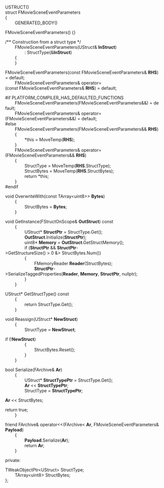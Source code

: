 USTRUCT()  
struct FMovieSceneEventParameters  
{  
        GENERATED_BODY()

FMovieSceneEventParameters() {}

/\*\* Construction from a struct type \*/  
        FMovieSceneEventParameters(UStruct& **InStruct**)  
                : StructType(&**InStruct**)  
        {  
        }

FMovieSceneEventParameters(const FMovieSceneEventParameters& **RHS**) = default;  
        FMovieSceneEventParameters& operator=(const FMovieSceneEventParameters& **RHS**) = default;

\#if PLATFORM_COMPILER_HAS_DEFAULTED_FUNCTIONS  
        FMovieSceneEventParameters(FMovieSceneEventParameters&&) = default;  
        FMovieSceneEventParameters& operator=(FMovieSceneEventParameters&&) = default;  
\#else  
        FMovieSceneEventParameters(FMovieSceneEventParameters&& **RHS**)  
        {  
                \*this = MoveTemp(**RHS**);  
        }  
        FMovieSceneEventParameters& operator=(FMovieSceneEventParameters&& **RHS**)  
        {  
                StructType = MoveTemp(**RHS**.StructType);  
                StructBytes = MoveTemp(**RHS**.StructBytes);  
                return \*this;  
        }  
\#endif

void OverwriteWith(const TArray&lt;uint8&gt;> **Bytes**)  
        {  
                StructBytes = **Bytes**;  
        }

void GetInstance(FStructOnScope& **OutStruct**) const  
        {  
                UStruct\* **StructPtr** = StructType.Get();  
                **OutStruct**.Initialize(**StructPtr**);  
                uint8\* **Memory** = **OutStruct**.GetStructMemory();  
                if (**StructPtr** && **StructPtr**-&gt;GetStructureSize() &gt; 0 &> StructBytes.Num())  
                {  
                        FMemoryReader **Reader**(StructBytes);  
                        **StructPtr**-&gt;SerializeTaggedProperties(**Reader**, **Memory**, **StructPtr**, nullptr);  
                }  
        }

UStruct\* GetStructType() const  
        {  
                return StructType.Get();  
        }

void Reassign(UStruct\* **NewStruct**)  
        {  
                StructType = **NewStruct**;

if (!**NewStruct**)  
                {  
                        StructBytes.Reset();  
                }  
        }

bool Serialize(FArchive& **Ar**)  
        {  
                UStruct\* **StructTypePtr** = StructType.Get();  
                **Ar** &lt;&lt; **StructTypePtr**;  
                StructType = **StructTypePtr**;

**Ar** &lt;&lt; StructBytes;

return true;  
        }

friend FArchive& operator&lt;&lt;(FArchive< **Ar**, FMovieSceneEventParameters& **Payload**)  
        {  
                **Payload**.Serialize(**Ar**);  
                return **Ar**;  
        }

private:

TWeakObjectPtr&lt;UStruct&gt; StructType;  
        TArray&lt;uint8&gt; StructBytes;  
};
